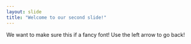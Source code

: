```yaml
---
layout: slide
title: "Welcome to our second slide!"
---
```

We want to make sure this if a fancy font!
Use the left arrow to go back!
